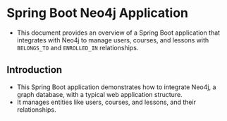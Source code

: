 # Spring Boot Neo4j Application

- This document provides an overview of a Spring Boot application that integrates with Neo4j to manage users, courses, and
lessons with `BELONGS_TO` and `ENROLLED_IN` relationships.

## Introduction

- This Spring Boot application demonstrates how to integrate Neo4j, a graph database, with a typical web application
structure. 
- It manages entities like users, courses, and lessons, and their relationships.

